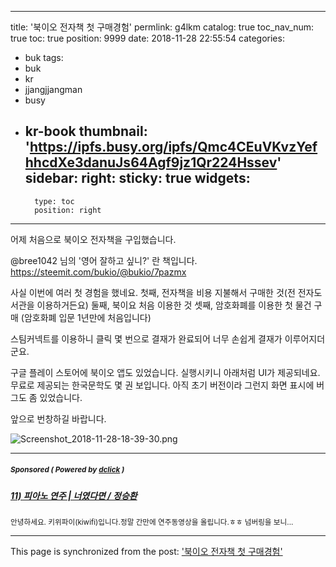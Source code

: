 
---
title: '북이오 전자책 첫 구매경험'
permlink: g4lkm
catalog: true
toc_nav_num: true
toc: true
position: 9999
date: 2018-11-28 22:55:54
categories:
- buk
tags:
- buk
- kr
- jjangjjangman
- busy
- kr-book
thumbnail: 'https://ipfs.busy.org/ipfs/Qmc4CEuVKvzYefhhcdXe3danuJs64Agf9jz1Qr224Hssev'
sidebar:
    right:
        sticky: true
widgets:
    -
        type: toc
        position: right
---


어제 처음으로 북이오 전자책을 구입했습니다.

@bree1042 님의 '영어 잘하고 싶니?' 란 책입니다.
https://steemit.com/bukio/@bukio/7pazmx

사실 이번에 여러 첫 경험을 했네요.
첫째, 전자책을 비용 지불해서 구매한 것(전 전자도서관을 이용하거든요)
둘째, 북이요 처음 이용한 것
셋째, 암호화폐를 이용한 첫 물건 구매 (암호화폐 입문 1년만에 처음입니다)

스팀커넥트를 이용하니 클릭 몇 번으로 결재가 완료되어 너무 손쉽게 결재가 이루어지더군요.

구글 플레이 스토어에 북이오 앱도 있었습니다.
실행시키니 아래처럼 UI가 제공되네요. 
무료로 제공되는 한국문학도 몇 권 보입니다.
아직 초기 버전이라 그런지 화면 표시에 버그도 좀 있었습니다.

앞으로 번창하길 바랍니다.

![Screenshot_2018-11-28-18-39-30.png](https://ipfs.busy.org/ipfs/Qmc4CEuVKvzYefhhcdXe3danuJs64Agf9jz1Qr224Hssev)


---

#####  <sub> **Sponsored ( Powered by [dclick](https://www.dclick.io) )** </sub>
##### [11) 피아노 연주 | 너였다면 / 정승환](https://api.dclick.io/v1/c?x=eyJhbGciOiJIUzI1NiIsInR5cCI6IkpXVCJ9.eyJjIjoibHVja3kyMDE1IiwicyI6Ii0tMTU0MzM0NjA5MzYxOSIsImEiOlsidC0xMDQ1Il0sInVybCI6Imh0dHBzOi8vc3RlZW1pdC5jb20vc3RlZW1wcmVzcy9Aa2l3aWZpLzExLXBjaTJnOXhldTEiLCJpYXQiOjE1NDMzNDYwOTMsImV4cCI6MTg1ODcwNjA5M30.tIriJ5HRDHHNIvqeW435Fk75xApRr7heHCEUhrswhIs)
<sup>안녕하세요. 키위파이(kiwifi)입니다.정말 간만에 연주동영상을 올립니다.ㅎㅎ 넘버링을 보니...</sup>
</center>


- - -

This page is synchronized from the post: ['북이오 전자책 첫 구매경험'](https://steemit.com/@lucky2015/g4lkm)
